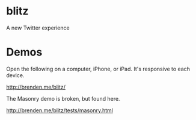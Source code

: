 blitz
=====

A new Twitter experience

Demos
=====

Open the following on a computer, iPhone, or iPad. It's responsive to each device.

http://brenden.me/blitz/

The Masonry demo is broken, but found here.

http://brenden.me/blitz/tests/masonry.html


